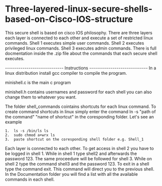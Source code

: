# Three-layered-linux-secure-shells-based-on-Cisco-IOS-structure
This secure shell is based on cisco IOS philosophy. There are three layers each layer is connected to each other and execute a set of restricted linux commands. Shell 1 executes simple user commands. Shell 2 executes privileged linux commands. Shell 3 executes admin commands. There is full docmentation inside the .zip file about the commands that each secure shell executes.

------------------------------ Instructions ------------------------------
In a linux distribution install gcc compiler to compile the program. 

minishell.c is the main c program 

minishell.h contains usernames and password for each shell you can also change them to whatever you want.

The folder shell_commands cointains shortcuts for each linux command. To create command shortcuts in linux
simply enter the command ln -s "path of the command" "name of shortcut" in the coresponding folder.
Let's see an example

	1. 	ls -s /bin/ls ls
	2.	sudo chmod a+wrx ls
	3.	paste shortcut on the coresponding shell folder e.g. Shell_1

Each layer is connected to each other. To get access in shell 2 you have to be logged in shell 1.
While in shell 1 type shell2 and afterwards the password 123. The same proceedure will be followed 
for shell 3. While on shell 2 type the command shell3 and the password 123. To exit in a shell type
the command exit. This command will direct you to the previous shell.
In the Documentation folder you will find a list with all the available commands in each shell. 
